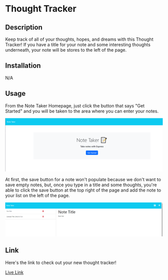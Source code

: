 # Thought Tracker

## Description

Keep track of all of your thoughts, hopes, and dreams with this Thought Tracker! If you have a title for your note and some interesting thoughts underneath, your note will be stores to the left of the page. 

## Installation

N/A

## Usage

From the Note Taker Homepage, just click the button that says  "Get Started" and you will be taken to the area where you can enter your notes.

![NoteTaker Homepage](./public/assets/images/Homepage.png)

At first, the save button for a note won't populate because we don't want to save empty notes, but, once you type in a title and some thoughts, you're able to click the save button at the top right of the page and add the note to your list on the left of the page.

![Note Page](./public/assets/images/Notes.png)

## Link

Here's the link to check out your new thought tracker!

<a href="">Live Link</a>
